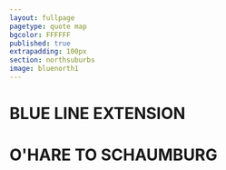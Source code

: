 ```yaml
---
layout: fullpage
pagetype: quote map
bgcolor: FFFFFF
published: true
extrapadding: 100px
section: northsuburbs
image: bluenorth1
---
```


<div id="bluenorth" class="mapstage"></div>

# BLUE LINE EXTENSION
# O'HARE TO SCHAUMBURG
